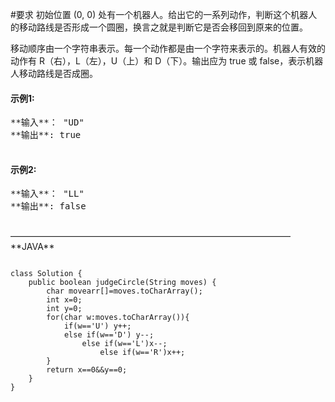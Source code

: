 #要求
初始位置 (0, 0) 处有一个机器人。给出它的一系列动作，判断这个机器人的移动路线是否形成一个圆圈，换言之就是判断它是否会移回到原来的位置。

移动顺序由一个字符串表示。每一个动作都是由一个字符来表示的。机器人有效的动作有 R（右），L（左），U（上）和 D（下）。输出应为 true 或 false，表示机器人移动路线是否成圈。


<p><h4>示例1:</h4>
	<pre>
**输入**： "UD"
**输出**: true
	</pre>
<p/>
<p><h4>示例2:</h4>
	<pre>
**输入**： "LL"
**输出**: false
	</pre>
<p/>
————————————————————————————————
**JAVA**
<pre>
<code>
class Solution {
    public boolean judgeCircle(String moves) {
        char movearr[]=moves.toCharArray();
        int x=0;
        int y=0;
        for(char w:moves.toCharArray()){
            if(w=='U') y++;
            else if(w=='D') y--;
                else if(w=='L')x--;
                    else if(w=='R')x++;
        }
        return x==0&&y==0;
    }
}
</code>
</pre>

